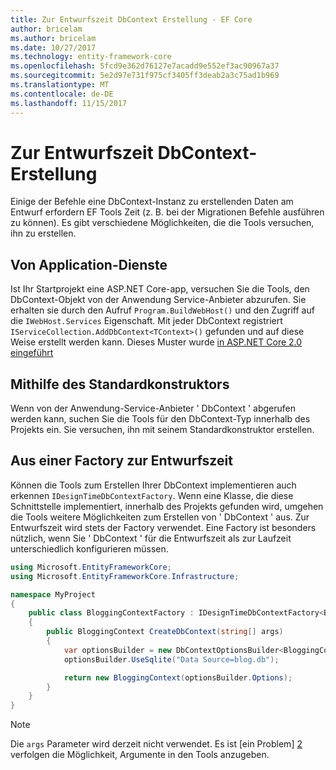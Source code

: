 ```yaml
---
title: Zur Entwurfszeit DbContext Erstellung - EF Core
author: bricelam
ms.author: bricelam
ms.date: 10/27/2017
ms.technology: entity-framework-core
ms.openlocfilehash: 5fcd9e362d76127e7acadd9e552ef3ac90967a37
ms.sourcegitcommit: 5e2d97e731f975cf3405ff3deab2a3c75ad1b969
ms.translationtype: MT
ms.contentlocale: de-DE
ms.lasthandoff: 11/15/2017
---
```

<a name="design-time-dbcontext-creation"></a>Zur Entwurfszeit DbContext-Erstellung
==============================
Einige der Befehle eine DbContext-Instanz zu erstellenden Daten am Entwurf erfordern EF Tools Zeit (z. B. bei der Migrationen Befehle ausführen zu können). Es gibt verschiedene Möglichkeiten, die die Tools versuchen, ihn zu erstellen.

<a name="from-application-services"></a>Von Application-Dienste
-------------------------
Ist Ihr Startprojekt eine ASP.NET Core-app, versuchen Sie die Tools, den DbContext-Objekt von der Anwendung Service-Anbieter abzurufen. Sie erhalten sie durch den Aufruf `Program.BuildWebHost()` und den Zugriff auf die `IWebHost.Services` Eigenschaft. Mit jeder DbContext registriert `IServiceCollection.AddDbContext<TContext>()` gefunden und auf diese Weise erstellt werden kann. Dieses Muster wurde [in ASP.NET Core 2.0 eingeführt][1]

<a name="using-the-default-constructor"></a>Mithilfe des Standardkonstruktors
-----------------------------
Wenn von der Anwendung-Service-Anbieter ' DbContext ' abgerufen werden kann, suchen Sie die Tools für den DbContext-Typ innerhalb des Projekts ein. Sie versuchen, ihn mit seinem Standardkonstruktor erstellen.

<a name="from-a-design-time-factory"></a>Aus einer Factory zur Entwurfszeit
--------------------------
Können die Tools zum Erstellen Ihrer DbContext implementieren auch erkennen `IDesignTimeDbContextFactory`. Wenn eine Klasse, die diese Schnittstelle implementiert, innerhalb des Projekts gefunden wird, umgehen die Tools weitere Möglichkeiten zum Erstellen von ' DbContext ' aus.
Zur Entwurfszeit wird stets der Factory verwendet. Eine Factory ist besonders nützlich, wenn Sie ' DbContext ' für die Entwurfszeit als zur Laufzeit unterschiedlich konfigurieren müssen.

``` csharp
using Microsoft.EntityFrameworkCore;
using Microsoft.EntityFrameworkCore.Infrastructure;

namespace MyProject
{
    public class BloggingContextFactory : IDesignTimeDbContextFactory<BloggingContext>
    {
        public BloggingContext CreateDbContext(string[] args)
        {
            var optionsBuilder = new DbContextOptionsBuilder<BloggingContext>();
            optionsBuilder.UseSqlite("Data Source=blog.db");

            return new BloggingContext(optionsBuilder.Options);
        }
    }
}
```

> [!NOTE]
> Die `args` Parameter wird derzeit nicht verwendet. Es ist [ein Problem] [ 2] verfolgen die Möglichkeit, Argumente in den Tools anzugeben.

  [1]: https://docs.microsoft.com/aspnet/core/migration/1x-to-2x/#update-main-method-in-programcs
  [2]: https://github.com/aspnet/EntityFrameworkCore/issues/8332
